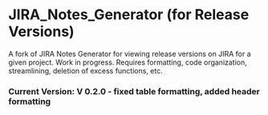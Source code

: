 # JIRA_Notes_Generator (for Release Versions)
A fork of JIRA Notes Generator for viewing release versions on JIRA for a given project.
Work in progress. Requires formatting, code organization, streamlining, deletion of excess functions, etc.
### Current Version: V 0.2.0 - fixed table formatting, added header formatting
